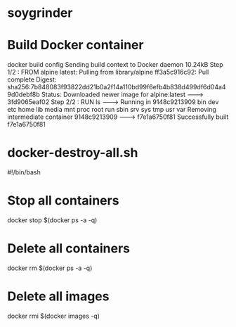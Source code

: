 # soygrinder
# Build Docker container	
docker build config 
Sending build context to Docker daemon  10.24kB
Step 1/2 : FROM alpine
latest: Pulling from library/alpine
ff3a5c916c92: Pull complete 
Digest: sha256:7b848083f93822dd21b0a2f14a110bd99f6efb4b838d499df6d04a49d0debf8b
Status: Downloaded newer image for alpine:latest
 ---> 3fd9065eaf02
Step 2/2 : RUN ls
 ---> Running in 9148c9213909
bin
dev
etc
home
lib
media
mnt
proc
root
run
sbin
srv
sys
tmp
usr
var
Removing intermediate container 9148c9213909
 ---> f7e1a6750f81
Successfully built f7e1a6750f81
# docker-destroy-all.sh
#!/bin/bash
# Stop all containers
docker stop $(docker ps -a -q)
# Delete all containers
docker rm $(docker ps -a -q)
# Delete all images
docker rmi $(docker images -q)
